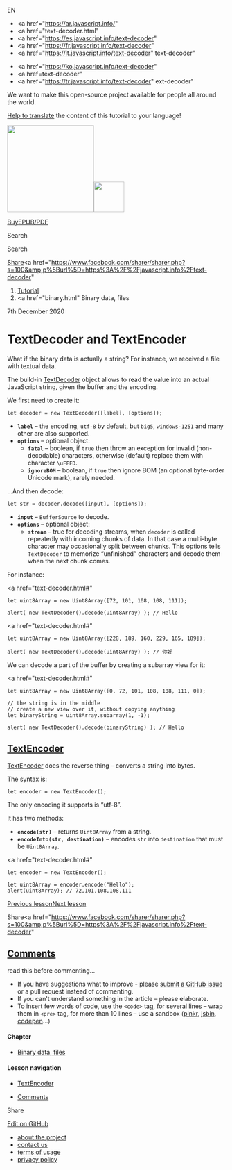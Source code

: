 EN

-   <a href="https://ar.javascript.info/"
-   <a href="text-decoder.html"
-   <a href="https://es.javascript.info/text-decoder"
-   <a href="https://fr.javascript.info/text-decoder"
-   <a href="https://it.javascript.info/text-decoder"
    text-decoder"

<!-- -->

-   <a href="https://ko.javascript.info/text-decoder"
-   <a href=text-decoder"
-   <a href="https://tr.javascript.info/text-decoder"
    ext-decoder"

We want to make this open-source project available for people all around the world.

[Help to translate](translate.html) the content of this tutorial to your language!

<a href="index.html" class="sitetoolbar__link sitetoolbar__link_logo"><img src="img/sitetoolbar__logo_en.svg" class="sitetoolbar__logo sitetoolbar__logo_normal" width="200" /><img src="img/sitetoolbar__logo_small_en.svg" class="sitetoolbar__logo sitetoolbar__logo_small" width="70" /></a>

<a href="ebook.html" class="buy-book-button"><span class="buy-book-button__extra-text">Buy</span>EPUB/PDF</a>

Search

Search

<a href="tutorial/map.html" class="map">

<span class="share-icons__title">Share</span><a href="https://twitter.com/share?url=https%3A%2F%2Fjavascript.info%2Ftext-decoder" class="share share_tw"></a><a href="https://www.facebook.com/sharer/sharer.php?s=100&amp;p%5Burl%5D=https%3A%2F%2Fjavascript.info%2Ftext-decoder" </a>

1.  <a href="index.html" class="breadcrumbs__link"><span class="breadcrumbs__hidden-text">Tutorial</span></a>
2.  <span id="breadcrumb-1"><a href="binary.html" Binary data, files</span></a></span>

7th December 2020

# TextDecoder and TextEncoder

What if the binary data is actually a string? For instance, we received a file with textual data.

The build-in [TextDecoder](https://encoding.spec.whatwg.org/#interface-textdecoder) object allows to read the value into an actual JavaScript string, given the buffer and the encoding.

We first need to create it:

    let decoder = new TextDecoder([label], [options]);

-   **`label`** – the encoding, `utf-8` by default, but `big5`, `windows-1251` and many other are also supported.
-   **`options`** – optional object:
    -   **`fatal`** – boolean, if `true` then throw an exception for invalid (non-decodable) characters, otherwise (default) replace them with character `\uFFFD`.
    -   **`ignoreBOM`** – boolean, if `true` then ignore BOM (an optional byte-order Unicode mark), rarely needed.

…And then decode:

    let str = decoder.decode([input], [options]);

-   **`input`** – `BufferSource` to decode.
-   **`options`** – optional object:
    -   **`stream`** – true for decoding streams, when `decoder` is called repeatedly with incoming chunks of data. In that case a multi-byte character may occasionally split between chunks. This options tells `TextDecoder` to memorize “unfinished” characters and decode them when the next chunk comes.

For instance:

<a href="text-decoder.html#"
<a href="text-decoder.html#" class="toolbar__button toolbar__button_edit" title="open in sandbox"></a>

    let uint8Array = new Uint8Array([72, 101, 108, 108, 111]);

    alert( new TextDecoder().decode(uint8Array) ); // Hello

<a href="text-decoder.html#"
<a href="text-decoder.html#" class="toolbar__button toolbar__button_edit" title="open in sandbox"></a>

    let uint8Array = new Uint8Array([228, 189, 160, 229, 165, 189]);

    alert( new TextDecoder().decode(uint8Array) ); // 你好

We can decode a part of the buffer by creating a subarray view for it:

<a href="text-decoder.html#"
<a href="text-decoder.html#" class="toolbar__button toolbar__button_edit" title="open in sandbox"></a>

    let uint8Array = new Uint8Array([0, 72, 101, 108, 108, 111, 0]);

    // the string is in the middle
    // create a new view over it, without copying anything
    let binaryString = uint8Array.subarray(1, -1);

    alert( new TextDecoder().decode(binaryString) ); // Hello

## <a href="text-decoder.html#textencoder" id="textencoder" class="main__anchor">TextEncoder</a>

[TextEncoder](https://encoding.spec.whatwg.org/#interface-textencoder) does the reverse thing – converts a string into bytes.

The syntax is:

    let encoder = new TextEncoder();

The only encoding it supports is “utf-8”.

It has two methods:

-   **`encode(str)`** – returns `Uint8Array` from a string.
-   **`encodeInto(str, destination)`** – encodes `str` into `destination` that must be `Uint8Array`.

<a href="text-decoder.html#"
<a href="text-decoder.html#" class="toolbar__button toolbar__button_edit" title="open in sandbox"></a>

    let encoder = new TextEncoder();

    let uint8Array = encoder.encode("Hello");
    alert(uint8Array); // 72,101,108,108,111

<a href="arraybuffer-binary-arrays.html" class="page__nav page__nav_prev"><span class="page__nav-text"><span class="page__nav-text-shortcut"></span></span><span class="page__nav-text-alternate">Previous lesson</span></a><a href="blob.html" class="page__nav page__nav_next"><span class="page__nav-text"><span class="page__nav-text-shortcut"></span></span><span class="page__nav-text-alternate">Next lesson</span></a>

<span class="share-icons__title">Share</span><a href="https://twitter.com/share?url=https%3A%2F%2Fjavascript.info%2Ftext-decoder" class="share share_tw"></a><a href="https://www.facebook.com/sharer/sharer.php?s=100&amp;p%5Burl%5D=https%3A%2F%2Fjavascript.info%2Ftext-decoder" </a>

<a href="tutorial/map.html" class="map">

## <a href="text-decoder.html#comments" id="comments">Comments</a>

<span class="comments__read-before-link">read this before commenting…</span>

-   If you have suggestions what to improve - please [submit a GitHub issue](https://github.com/javascript-tutorial/en.javascript.info/issues/new) or a pull request instead of commenting.
-   If you can't understand something in the article – please elaborate.
-   To insert few words of code, use the `<code>` tag, for several lines – wrap them in `<pre>` tag, for more than 10 lines – use a sandbox ([plnkr](https://plnkr.co/edit/?p=preview), [jsbin](https://jsbin.com), [codepen](http://codepen.io)…)

<a href="tutorial/map.html" class="map"></a>

#### Chapter

-   <a href="binary.html" class="sidebar__link">Binary data, files</a>

#### Lesson navigation

-   <a href="text-decoder.html#textencoder" class="sidebar__link">TextEncoder</a>

-   <a href="text-decoder.html#comments" class="sidebar__link">Comments</a>

Share

<a href="https://twitter.com/share?url=https%3A%2F%2Fjavascript.info%2Ftext-decoder" class="share share_tw sidebar__share"></a><a href="https://www.facebook.com/sharer/sharer.php?s=100&amp;p%5Burl%5D=https%3A%2F%2Fjavascript.info%2Ftext-decoder" class="share share_fb sidebar__share"></a>

<a href="https://github.com/javascript-tutorial/en.javascript.info/blob/master/4-binary/02-text-decoder" class="sidebar__link">Edit on GitHub</a>

-   <a href="about.html" class="page-footer__link">about the project</a>
-   <a href="about.html#contact-us" class="page-footer__link">contact us</a>
-   <a href="terms.html" class="page-footer__link">terms of usage</a>
-   <a href="privacy.html" class="page-footer__link">privacy policy</a>
